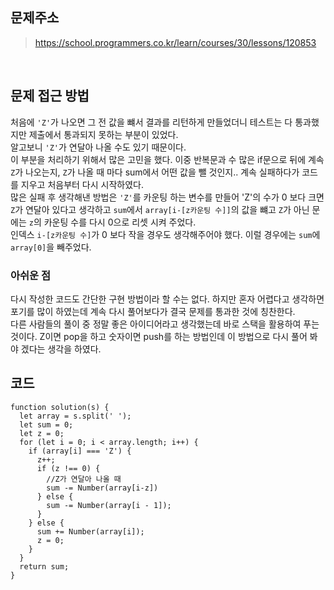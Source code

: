 ## 문제주소

> https://school.programmers.co.kr/learn/courses/30/lessons/120853

</br>

## 문제 접근 방법

처음에 `'Z'`가 나오면 그 전 값을 뺴서 결과를 리턴하게 만들었더니 테스트는 다 통과했지만 제출에서 통과되지 못하는 부분이 있었다.  
알고보니 `'Z'`가 연달아 나올 수도 있기 때문이다.  
이 부분을 처리하기 위해서 많은 고민을 했다. 이중 반복문과 수 많은 if문으로 뒤에 계속 `Z`가 나오는지, `Z`가 나올 때 마다 sum에서 어떤 값을 뺄 것인지.. 계속 실패하다가 코드를 지우고 처음부터 다시 시작하였다.  
많은 실패 후 생각해낸 방법은 `'Z'`를 카운팅 하는 변수를 만들어 'Z'의 수가 0 보다 크면 `Z`가 연달아 있다고 생각하고 `sum`에서 `array[i-[z카운팅 수]]`의 값을 뺴고 `Z`가 아닌 문에는 `z`의 카운팅 수를 다시 0으로 리셋 시켜 주었다.  
인덱스 `i-[z카운팅 수]`가 0 보다 작을 경우도 생각해주어야 했다. 이럴 경우에는 `sum`에 `array[0]`을 빼주었다.
</br>

### 아쉬운 점

다시 작성한 코드도 간단한 구현 방법이라 할 수는 없다. 하지만 혼자 어렵다고 생각하면 포기를 많이 하였는데 계속 다시 풀어보다가 결국 문제를 통과한 것에 칭찬한다.  
다른 사람들의 풀이 중 정말 좋은 아이디어라고 생각했는데 바로 스택을 활용하여 푸는 것이다. Z이면 pop을 하고 숫자이면 push를 하는 방법인데 이 방법으로 다시 풀어 봐야 겠다는 생각을 하였다.
</br>

## 코드

```
function solution(s) {
  let array = s.split(' ');
  let sum = 0;
  let z = 0;
  for (let i = 0; i < array.length; i++) {
    if (array[i] === 'Z') {
      z++;
      if (z !== 0) {
        //Z가 연달아 나올 때
        sum -= Number(array[i-z])
      } else {
        sum -= Number(array[i - 1]);
      }
    } else {
      sum += Number(array[i]);
      z = 0;
    }
  }
  return sum;
}
```
